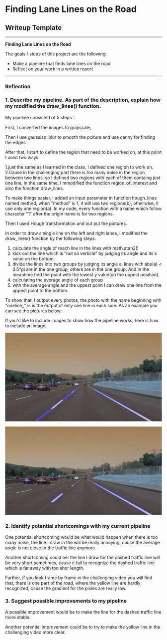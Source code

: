 # **Finding Lane Lines on the Road** 

## Writeup Template

---

**Finding Lane Lines on the Road**

The goals / steps of this project are the following:
* Make a pipeline that finds lane lines on the road
* Reflect on your work in a written report


[//]: # (picture with only one line in each side)

[image1]: ./test_images_output/oneline_solidWhiteCurve.jpg "Grayscale"

[//]: # (picture with many lines in each side)

[image2]: ./test_images_output/solidWhiteCurve.jpg "Grayscale"

---

### Reflection

### 1. Describe my pipeline. As part of the description, explain how my modified the draw_lines() function.

My pipeline consisted of 5 steps： 

First, I converted the images to grayscale, 

Then I use gaussian_blur to smooth the pciture and use canny for finding the edges

After that, I start to define the region that need to be worked on, at this point I used two ways.

1.just the same as I learned in the class, I defined one region to work on.
2.Cause in the challenging part there is too many noise in the region between two lines, so I 	defined two regions with each of them containg just one line, in the same time, I mmodified the function region_of_interest and also the function draw_lines. 

To make things easier, I added an input parameter in function hough_lines named method, when "method" is 1, it will use two regions(b), otherwise, it use only one region(a). In my code, every function with a name which follow character "1" after the origin name is for two regions.

Then I used Hough transformation and out put the pictures.

In order to draw a single line on the left and right lanes, I modified the draw_lines() function by the following steps:

1. calculate the angle of reach line in the lines with math.atan2()
2. kick out the line which is "not so verticle" by judging its angle and its x value on the bottom.
3. divide the lines into two groups by judging its angle a, lines with abs(a) < 0.5*pi are in the one group, others are in the one group. And in the meantime find the point with the lowest y value(on the uppest position).
4. calculating the average angle of each group
5. with the average angle and the uppest point I can draw one line from the uppest point to the bottom.

To show that, I output every photos, the photo with the name beginning with "oneline_" is is the output of only one line in each side. As an example you can see the pictures below:



If you'd like to include images to show how the pipeline works, here is how to include an image: 

![alt text][image1]

![alt text][image2]

### 2. Identify potential shortcomings with my current pipeline


One potential shortcoming would be what would happen when there is too many noise, the line I draw in the will be really annoying, cause the average angle is not close to the traffic line anymore. 

Another shortcoming could be: the line I draw for the dashed traffic line will be very short sometimes, cause it fail to recognize the dashed traffic line which is far away with too shor length.

Further, if you look frame by frame in the challenging video you will find that, there is one part of the road, where the yellow line are hardly recognized, cause the gradient for the pixles are really low.


### 3. Suggest possible improvements to my pipeline

A possible improvement would be to make the line for the dashed traffic line more stable.

Another potential improvement could be to try to make the yellow line in the challenging video more clear.
